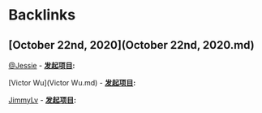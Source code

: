 
# Backlinks
## [October 22nd, 2020](October 22nd, 2020.md)
[@Jessie](@Jessie.md)
            - **[发起项目](发起项目.md):**

[Victor Wu](Victor Wu.md)
            - **[发起项目](发起项目.md):**

[JimmyLv](JimmyLv.md)
            - **[发起项目](发起项目.md):**

